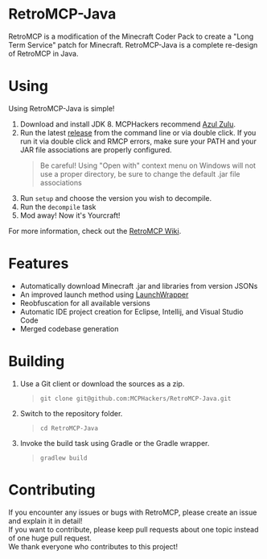 # RetroMCP-Java

RetroMCP is a modification of the Minecraft Coder Pack to create a "Long Term Service" patch for Minecraft.
RetroMCP-Java is a complete re-design of RetroMCP in Java.

# Using

Using RetroMCP-Java is simple!
1. Download and install JDK 8. MCPHackers recommend [Azul Zulu](https://www.azul.com/downloads/?version=java-8-lts&package=jdk).
2. Run the latest [release](https://github.com/MCPHackers/RetroMCP-Java/releases) from the command line or via double click. If you run it via double click and RMCP errors, make sure your PATH
and your JAR file associations are properly configured.
	> Be careful! Using "Open with" context menu on Windows will not use a proper directory, be sure to change the default .jar file associations
3. Run `setup` and choose the version you wish to decompile.
4. Run the `decompile` task
5. Mod away! Now it's Yourcraft!

For more information, check out the [RetroMCP Wiki](https://github.com/MCPHackers/RetroMCP-Java/wiki).

# Features

* Automatically download Minecraft .jar and libraries from version JSONs
* An improved launch method using [LaunchWrapper](https://github.com/MCPHackers/LaunchWrapper)
* Reobfuscation for all available versions
* Automatic IDE project creation for Eclipse, Intellij, and Visual Studio Code
* Merged codebase generation

# Building

1. Use a Git client or download the sources as a zip.
    > `git clone git@github.com:MCPHackers/RetroMCP-Java.git`
2. Switch to the repository folder.
    > `cd RetroMCP-Java`
3. Invoke the build task using Gradle or the Gradle wrapper.
    > `gradlew build`

# Contributing

If you encounter any issues or bugs with RetroMCP, please create an issue and explain it in detail!<br>
If you want to contribute, please keep pull requests about one topic instead of one huge pull request.<br>
We thank everyone who contributes to this project!
